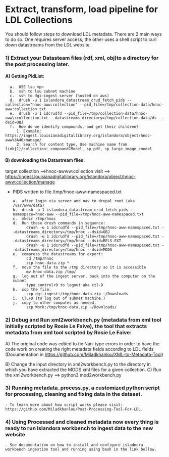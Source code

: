 # Extract, transform, load pipeline for LDL Collections

You should follow steps to download LDL metadata. There are 2 main ways to do so. One requires server access, the other uses a shell script to curl down datastreams from the LDL website.


### 1)  Extract your Datasteam files (rdf, xml, obj)to a directory for the post processing later.
#### A) Getting PidList:
      a.  USE lsu vpn
      b.  ssh to lsu subnet machine
      c.  ssh to dgi-ingest server (hosted on aws)
      d.  drush -u 1 islandora_datastream_crud_fetch_pids --collection="hnoc-aww:collection" --pid_file=/tmp/collection-data/hnoc-aww:collection.txt
      e.  drush -u 1 idcrudfd --pid_file=/tmp/collection-data/hnoc-aww\:collection.txt --datastreams_directory=/tmp/collection-data/ds --dsid=OBJ
      f.  How do we identify compounds, and get their children?
         1. Example: https://ingest.louisianadigitallibrary.org/islandora/object/hnoc-aww%3A40/manage/
         2. Search for content type, Use machine name from link{1}/collection: compoundCModel, sp_pdf, sp_large_image_cmodel

####    B) downloading the Datastream files:
target collection ==>hnoc-awww:collection
visit ==> https://ingest.louisianadigitallibrary.org/islandora/object/hnoc-aww:collection/manage
- PIDS written to file /tmp/hnoc-aww-namespaced.txt 

      a.  after login via server and nav to drupal root (aka /var/www/data)
      b.  drush -u 1 islandora_datastream_crud_fetch_pids --namespace=hnoc-aww --pid_file=/tmp/hnoc-aww-namespaced.txt
      c.  mkdir /tmp/hnoc
      d.  Run these drush commands in sequence:
            drush -u 1 idcrudfd --pid_file=/tmp/hnoc-aww-namespaced.txt --datastreams_directory=/tmp/hnoc --dsid=OBJ
            drush -u 1 idcrudfd --pid_file=/tmp/hnoc-aww-namespaced.txt --datastreams_directory=/tmp/hnoc --dsid=RELS-EXT
            drush -u 1 idcrudfd --pid_file=/tmp/hnoc-aww-namespaced.txt --datastreams_directory=/tmp/hnoc --dsid=MODS
      e.  compress the datastreams for export:
            cd /tmp/hnoc
            zip hnoc-data.zip *      
      f.  move the file to the /tmp directory so it is accessible
            mv hnoc-data.zip /tmp/
      g.  log out of the ingest server, back into the computer on the subnet
            type control+D to logout aka ctl-D
      h.  scp the file:
            scp dgi-ingest:/tmp/hnoc-data.zip ~/Downloads
      i.  CTL+D (to log out of subnet machine.)
      j.  copy to other computes as needed.   
            scp Work:/tmp/hnoc-data.zip ~/Downloads/  
            
### 2)  Debug and Run xml2workbench.py (metadata from xml tool initially scripted by Rosie Le Faive), the tool that extracts metadata from xml tool scripted by Rosie Le Faive:
A) The original code was edited to fix Nan-type errors in order to have the code work on creating the right metadata fields according to LDL fields (Documentation in https://github.com/Miladkhanlou/XML-to-Metadata-Tool)

B) Change the input directory in xml2workbench.py to the directory in which you have extracted the MODS.xml
       files for a given collection.
C) Run the xml2workbench.py  ==>  python3 mod2workbench.py
    
### 3) Running metadata_process.py, a customized python script for processing, cleaning and fixing data in the dataset.
    - To learn more about how script works please visit: https://github.com/Miladkhanlou/Post-Processing-Tool-For-LDL.
### 4) Using Processed and cleaned metadata now every thing is ready to run Islandora workbench to ingest data to the new website 
    - See documentation on how to install and configure isladnora workbench ingestion tool and running using bash in the link bellow.
